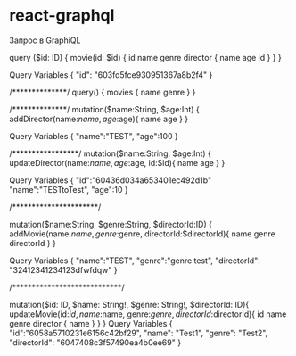 # react-graphql

Запрос в GraphiQL

query ($id: ID) {
  movie(id: $id) {
    id
    name
    genre
    director {
      name
      age
      id
    }
  }
}

Query Variables
{
    "id": "603fd5fce930951367a8b2f4"
}

/**************/
query() {
    movies {
        name
        genre
    }
}

/**************/
mutation($name:String, $age:Int) {
  addDirector(name:$name, age:$age){
    name
    age
  }
}

Query Variables
{
  "name":"TEST",
  "age":100
}

/*****************/
mutation($name:String, $age:Int) {
  updateDirector(name:$name, age:$age, id:$id){
    name
    age
  }
}

Query Variables
{
  "id":"60436d034a653401ec492d1b"
  "name":"TESTtoTest",
  "age":10
}

/**********************/

mutation($name:String, $genre:String, $directorId:ID) {
  addMovie(name:$name, genre:$genre, directorId:$directorId){
    name
    genre
    directorId
  }
}

Query Variables
{
  "name":"TEST",
  "genre":"genre test",
  "directorId": "32412341234123dfwfdqw"
}

/****************************/

mutation($id: ID, $name: String!, $genre: String!, $directorId: ID){
  updateMovie(id:$id, name:$name, genre:$genre, directorId:$directorId){
    id
    name
    genre
    director {
      name
    }
  }
}
Query Variables
{
  "id":"6058a5710231e6156c42bf29",
  "name": "Test1",
  "genre": "Test2",
  "directorId":  "6047408c3f57490ea4b0ee69"
}